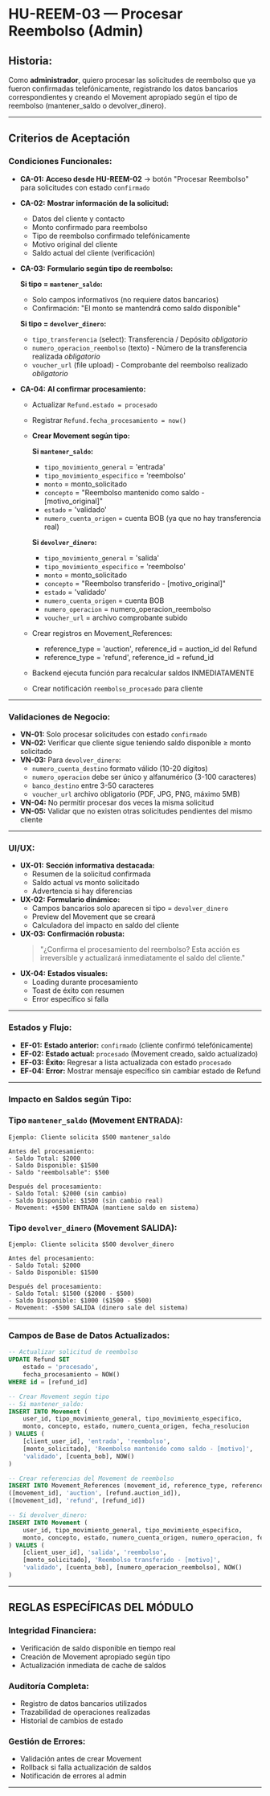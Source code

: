 # HU-REEM-03 — Procesar Reembolso (Admin)

## **Historia:**

Como **administrador**, quiero procesar las solicitudes de reembolso que ya fueron confirmadas telefónicamente, registrando los datos bancarios correspondientes y creando el Movement apropiado según el tipo de reembolso (mantener_saldo o devolver_dinero).

---

## **Criterios de Aceptación**

### **Condiciones Funcionales:**

- **CA-01:** **Acceso desde HU-REEM-02** → botón "Procesar Reembolso" para solicitudes con estado `confirmado`
- **CA-02:** **Mostrar información de la solicitud:**
    - Datos del cliente y contacto
    - Monto confirmado para reembolso
    - Tipo de reembolso confirmado telefónicamente
    - Motivo original del cliente
    - Saldo actual del cliente (verificación)
- **CA-03:** **Formulario según tipo de reembolso:**
    
    **Si tipo = `mantener_saldo`:**
    - Solo campos informativos (no requiere datos bancarios)
    - Confirmación: "El monto se mantendrá como saldo disponible"
    
    **Si tipo = `devolver_dinero`:**
    - `tipo_transferencia` (select): Transferencia / Depósito *obligatorio*
    - `numero_operacion_reembolso` (texto) - Número de la transferencia realizada *obligatorio*
    - `voucher_url` (file upload) - Comprobante del reembolso realizado *obligatorio*
- **CA-04:** **Al confirmar procesamiento:**
    - Actualizar `Refund.estado = procesado`
    - Registrar `Refund.fecha_procesamiento = now()`
    - **Crear Movement según tipo:**
        
        **Si `mantener_saldo`:**
        - `tipo_movimiento_general` = 'entrada'
        - `tipo_movimiento_especifico` = 'reembolso'
        - `monto` = monto_solicitado
        - `concepto` = "Reembolso mantenido como saldo - [motivo_original]"
        - `estado` = 'validado'
        - `numero_cuenta_origen` = cuenta BOB (ya que no hay transferencia real)
        
        **Si `devolver_dinero`:**
        - `tipo_movimiento_general` = 'salida'
        - `tipo_movimiento_especifico` = 'reembolso'
        - `monto` = monto_solicitado
        - `concepto` = "Reembolso transferido - [motivo_original]"
        - `estado` = 'validado'
        - `numero_cuenta_origen` = cuenta BOB
        - `numero_operacion` = numero_operacion_reembolso
        - `voucher_url` = archivo comprobante subido
    - Crear registros en Movement_References:
        - reference_type = 'auction', reference_id = auction_id del Refund
        - reference_type = 'refund', reference_id = refund_id
    - Backend ejecuta función para recalcular saldos INMEDIATAMENTE
    - Crear notificación `reembolso_procesado` para cliente

---

### **Validaciones de Negocio:**

- **VN-01:** Solo procesar solicitudes con estado `confirmado`
- **VN-02:** Verificar que cliente sigue teniendo saldo disponible ≥ monto solicitado
- **VN-03:** Para `devolver_dinero`:
    - `numero_cuenta_destino` formato válido (10-20 dígitos)
    - `numero_operacion` debe ser único y alfanumérico (3-100 caracteres)
    - `banco_destino` entre 3-50 caracteres
    - `voucher_url` archivo obligatorio (PDF, JPG, PNG, máximo 5MB)
- **VN-04:** No permitir procesar dos veces la misma solicitud
- **VN-05:** Validar que no existen otras solicitudes pendientes del mismo cliente

---

### **UI/UX:**

- **UX-01:** **Sección informativa destacada:**
    - Resumen de la solicitud confirmada
    - Saldo actual vs monto solicitado
    - Advertencia si hay diferencias
- **UX-02:** **Formulario dinámico:**
    - Campos bancarios solo aparecen si tipo = `devolver_dinero`
    - Preview del Movement que se creará
    - Calculadora del impacto en saldo del cliente
- **UX-03:** **Confirmación robusta:**
    > "¿Confirma el procesamiento del reembolso? Esta acción es irreversible y actualizará inmediatamente el saldo del cliente."
- **UX-04:** **Estados visuales:**
    - Loading durante procesamiento
    - Toast de éxito con resumen
    - Error específico si falla

---

### **Estados y Flujo:**

- **EF-01:** **Estado anterior:** `confirmado` (cliente confirmó telefónicamente)
- **EF-02:** **Estado actual:** `procesado` (Movement creado, saldo actualizado)
- **EF-03:** **Éxito:** Regresar a lista actualizada con estado `procesado`
- **EF-04:** **Error:** Mostrar mensaje específico sin cambiar estado de Refund

---

### **Impacto en Saldos según Tipo:**

### **Tipo `mantener_saldo` (Movement ENTRADA):**
```
Ejemplo: Cliente solicita $500 mantener_saldo

Antes del procesamiento:
- Saldo Total: $2000
- Saldo Disponible: $1500
- Saldo "reembolsable": $500

Después del procesamiento:
- Saldo Total: $2000 (sin cambio)
- Saldo Disponible: $1500 (sin cambio real)
- Movement: +$500 ENTRADA (mantiene saldo en sistema)
```

### **Tipo `devolver_dinero` (Movement SALIDA):**
```
Ejemplo: Cliente solicita $500 devolver_dinero

Antes del procesamiento:
- Saldo Total: $2000
- Saldo Disponible: $1500

Después del procesamiento:
- Saldo Total: $1500 ($2000 - $500)
- Saldo Disponible: $1000 ($1500 - $500)
- Movement: -$500 SALIDA (dinero sale del sistema)
```

---

### **Campos de Base de Datos Actualizados:**

```sql
-- Actualizar solicitud de reembolso
UPDATE Refund SET 
    estado = 'procesado',
    fecha_procesamiento = NOW()
WHERE id = [refund_id]

-- Crear Movement según tipo
-- Si mantener_saldo:
INSERT INTO Movement (
    user_id, tipo_movimiento_general, tipo_movimiento_especifico,
    monto, concepto, estado, numero_cuenta_origen, fecha_resolucion
) VALUES (
    [client_user_id], 'entrada', 'reembolso',
    [monto_solicitado], 'Reembolso mantenido como saldo - [motivo]',
    'validado', [cuenta_bob], NOW()
)

-- Crear referencias del Movement de reembolso
INSERT INTO Movement_References (movement_id, reference_type, reference_id) VALUES 
([movement_id], 'auction', [refund.auction_id]),
([movement_id], 'refund', [refund_id])

-- Si devolver_dinero:
INSERT INTO Movement (
    user_id, tipo_movimiento_general, tipo_movimiento_especifico,
    monto, concepto, estado, numero_cuenta_origen, numero_operacion, fecha_resolucion
) VALUES (
    [client_user_id], 'salida', 'reembolso',
    [monto_solicitado], 'Reembolso transferido - [motivo]',
    'validado', [cuenta_bob], [numero_operacion_reembolso], NOW()
)


```

---

## **REGLAS ESPECÍFICAS DEL MÓDULO**

### **Integridad Financiera:**
- Verificación de saldo disponible en tiempo real
- Creación de Movement apropiado según tipo
- Actualización inmediata de cache de saldos

### **Auditoría Completa:**
- Registro de datos bancarios utilizados
- Trazabilidad de operaciones realizadas
- Historial de cambios de estado

### **Gestión de Errores:**
- Validación antes de crear Movement
- Rollback si falla actualización de saldos
- Notificación de errores al admin

---